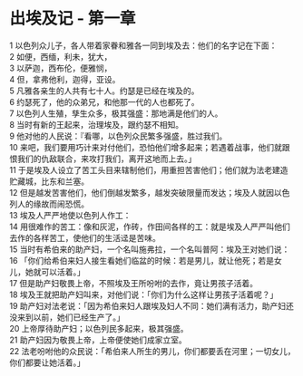 # 出埃及记 - 第一章
  
 1 以色列众儿子，各人带着家眷和雅各一同到埃及去：他们的名字记在下面：  
 2 如便，西缅，利未，犹大，  
 3 以萨迦，西布伦，便雅悯，  
 4 但，拿弗他利，迦得，亚设。  
 5 凡雅各亲生的人共有七十人。约瑟是已经在埃及的。  
 6 约瑟死了，他的众弟兄，和他那一代的人也都死了。  
 7 以色列人生殖，孳生众多，极其强盛：那地满是他们的人。  
 8 当时有新的王起来，治理埃及，跟约瑟不相知。  
 9 他对他的人民说：『看哪，以色列众民繁多强盛，胜过我们。  
 10 来吧，我们要用巧计来对付他们，恐怕他们增多起来；若遇着战事，他们就跟恨我们的仇敌联合，来攻打我们，离开这地而上去。」  
 11 于是埃及人设立了苦工头目来辖制他们，用重担苦害他们；他们就为法老建造贮藏城，比东和兰塞。  
 12 但是越发苦害他们，他们倒越发繁多，越发突破限量而发达；埃及人就因以色列人的缘故而闹恐慌。  
 13 埃及人严严地使以色列人作工：  
 14 用很难作的苦工：像和灰泥，作砖，作田间各样的工：就是埃及人严严叫他们去作的各样苦工，使他们的生活迳是苦味。  
 15 当时有希伯来的助产妇，一个名叫施弗拉，一个名叫普阿：埃及王对她们说：  
 16 「你们给希伯来妇人接生看她们临盆的时候：若是男儿，就让他死；若是女儿，她就可以活着。」  
 17 但是助产妇敬畏上帝，不照埃及王所吩咐的去作，竟让男孩子活着。  
 18 埃及王就把助产妇叫来，对他们说：「你们为什么这样让男孩子活着呢？」  
 19 助产妇对法老说：「因为希伯来妇人跟埃及妇人不同：她们满有活力，助产妇还没来到以前，她们已经生产了。」  
 20 上帝厚待助产妇；以色列民多起来，极其强盛。  
 21 助产妇因为敬畏上帝，上帝便使她们成家立室。  
 22 法老吩咐他的众民说：「希伯来人所生的男儿，你们都要丢在河里；一切女儿，你们都要让她活着。」